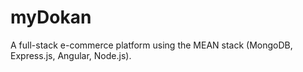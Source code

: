 # myDokan
A full-stack e-commerce platform using the MEAN stack (MongoDB, Express.js, Angular, Node.js).
